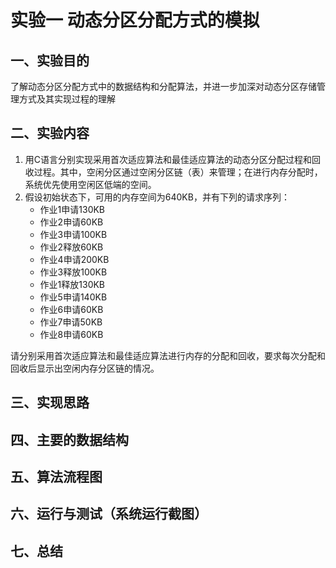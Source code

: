 # 实验一 动态分区分配方式的模拟
## 一、实验目的
了解动态分区分配方式中的数据结构和分配算法，并进一步加深对动态分区存储管理方式及其实现过程的理解

## 二、实验内容
1.	用C语言分别实现采用首次适应算法和最佳适应算法的动态分区分配过程和回收过程。其中，空闲分区通过空闲分区链（表）来管理；在进行内存分配时，系统优先使用空闲区低端的空间。
2.	假设初始状态下，可用的内存空间为640KB，并有下列的请求序列：
    - 作业1申请130KB
    - 作业2申请60KB
    - 作业3申请100KB
    - 作业2释放60KB
    - 作业4申请200KB
    - 作业3释放100KB
    - 作业1释放130KB
    - 作业5申请140KB
    - 作业6申请60KB
    - 作业7申请50KB
    - 作业8申请60KB

请分别采用首次适应算法和最佳适应算法进行内存的分配和回收，要求每次分配和回收后显示出空闲内存分区链的情况。

## 三、实现思路

## 四、主要的数据结构

## 五、算法流程图

## 六、运行与测试（系统运行截图）

## 七、总结